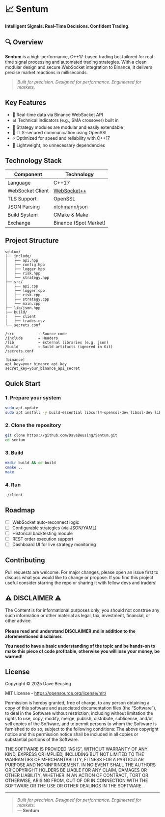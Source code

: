 # 📈 Sentum  
**Intelligent Signals. Real-Time Decisions. Confident Trading.**

## 🔍 Overview
**Sentum** is a high-performance, C++17-based trading bot tailored for real-time signal processing and automated trading strategies. With a clean modular design and secure WebSocket integration to Binance, it delivers precise market reactions in milliseconds.

> _Built for precision. Designed for performance. Engineered for markets._  

## Key Features
- 🔌 Real-time data via Binance WebSocket API
- 📊 Technical indicators (e.g., SMA crossover) built in
- 🧠 Strategy modules are modular and easily extendable
- 🔐 TLS-secured communication using OpenSSL
- ⚡ Optimized for speed and reliability with C++17
- 🧩 Lightweight, no unnecessary dependencies


## Technology Stack
| Component         | Technology                   |
|------------------|------------------------------|
| Language          | C++17                        |
| WebSocket Client  | [WebSocket++](https://github.com/zaphoyd/websocketpp) |
| TLS Support       | OpenSSL                      |
| JSON Parsing      | [nlohmann/json](https://github.com/nlohmann/json) |
| Build System      | CMake & Make                 |
| Exchange          | Binance (Spot Market)        |

## Project Structure
```
sentum/
├── include/
│   ├── api.hpp
│   ├── config.hpp
│   ├── logger.hpp
│   ├── risk.hpp
│   └── strategy.hpp
├── src/
│   ├── api.cpp
│   ├── logger.cpp
│   ├── risk.cpp
│   ├── strategy.cpp
│   └── main.cpp
├── lib/json.hpp
|── build/
|   ├── client
|   ├── trades.csv
└── secrets.conf

/src           → Source code 
/include       → Headers
/lib           → External libraries (e.g. json)
/build         → Build artifacts (ignored in Git)
/secrets.conf

[binance]
api_key=your_binance_api_key
secret_key=your_binance_api_secret

```

## Quick Start
### 1. Prepare your system
```bash
sudo apt update
sudo apt install -y build-essential libcurl4-openssl-dev libssl-dev libboost-system-dev libasio-dev libssl-dev cmake git libwebsocketpp-dev
```
### 2. Clone the repository
```bash
git clone https://github.com/DaveBeusing/Sentum.git
cd sentum
```
### 3. Build
```bash
mkdir build && cd build
cmake ..
make
```
### 4. Run
```bash
./client
```

## Roadmap
- [ ] WebSocket auto-reconnect logic
- [ ] Configurable strategies (via JSON/YAML)
- [ ] Historical backtesting module
- [ ] REST order execution support
- [ ] Dashboard UI for live strategy monitoring

## Contributing
Pull requests are welcome. For major changes, please open an issue first to discuss what you would like to change or propose.
If you find this project useful consider starring the repo or sharing it with fellow devs and traders!

## ⚠️ DISCLAIMER ⚠️
The Content is for informational purposes only, you should not construe any such information or other material as legal, tax, investment, financial, or other advice.
<br><br>
<b>Please read and understand DISCLAIMER.md in addition to the aforementioned disclaimer.</b>

<b>You need to have a basic understanding of the topic and be hands-on to make this piece of code profitable, otherwise you will lose your money, be warned!</b>

## License
Copyright ©️ 2025 Dave Beusing

MIT License - https://opensource.org/license/mit/

Permission is hereby granted, free of charge, to any person obtaining a copy
of this software and associated documentation files (the “Software”), to deal
in the Software without restriction, including without limitation the rights
to use, copy, modify, merge, publish, distribute, sublicense, and/or sell
copies of the Software, and to permit persons to whom the Software is furnished 
to do so, subject to the following conditions:
The above copyright notice and this permission notice shall be included in all 
copies or substantial portions of the Software.

THE SOFTWARE IS PROVIDED “AS IS”, WITHOUT WARRANTY OF ANY KIND, EXPRESS OR IMPLIED,
INCLUDING BUT NOT LIMITED TO THE WARRANTIES OF MERCHANTABILITY, FITNESS FOR A 
PARTICULAR PURPOSE AND NONINFRINGEMENT. IN NO EVENT SHALL THE AUTHORS OR COPYRIGHT 
HOLDERS BE LIABLE FOR ANY CLAIM, DAMAGES OR OTHER LIABILITY, WHETHER IN AN ACTION 
OF CONTRACT, TORT OR OTHERWISE, ARISING FROM, OUT OF OR IN CONNECTION WITH THE 
SOFTWARE OR THE USE OR OTHER DEALINGS IN THE SOFTWARE.


---

> _Built for precision. Designed for performance. Engineered for markets._  
> — **Sentum**